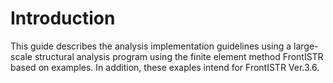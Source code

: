 # Introduction

This guide describes the analysis implementation guidelines using a
large-scale structural analysis program using the finite element method
FrontISTR based on examples. In addition, these exaples intend for
FrontISTR Ver.3.6.
